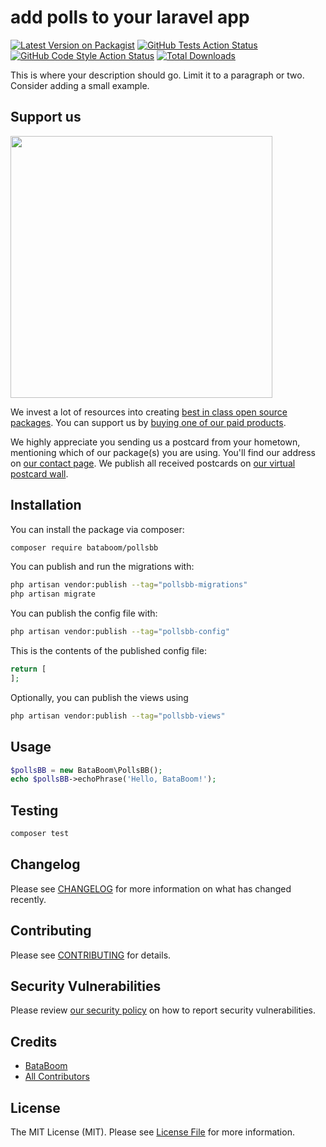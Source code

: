 # add polls to your laravel app

[![Latest Version on Packagist](https://img.shields.io/packagist/v/bataboom/pollsbb.svg?style=flat-square)](https://packagist.org/packages/bataboom/pollsbb)
[![GitHub Tests Action Status](https://img.shields.io/github/actions/workflow/status/bataboom/pollsbb/run-tests.yml?branch=main&label=tests&style=flat-square)](https://github.com/bataboom/pollsbb/actions?query=workflow%3Arun-tests+branch%3Amain)
[![GitHub Code Style Action Status](https://img.shields.io/github/actions/workflow/status/bataboom/pollsbb/fix-php-code-style-issues.yml?branch=main&label=code%20style&style=flat-square)](https://github.com/bataboom/pollsbb/actions?query=workflow%3A"Fix+PHP+code+style+issues"+branch%3Amain)
[![Total Downloads](https://img.shields.io/packagist/dt/bataboom/pollsbb.svg?style=flat-square)](https://packagist.org/packages/bataboom/pollsbb)

This is where your description should go. Limit it to a paragraph or two. Consider adding a small example.

## Support us

[<img src="https://github-ads.s3.eu-central-1.amazonaws.com/PollsBB.jpg?t=1" width="419px" />](https://spatie.be/github-ad-click/PollsBB)

We invest a lot of resources into creating [best in class open source packages](https://spatie.be/open-source). You can support us by [buying one of our paid products](https://spatie.be/open-source/support-us).

We highly appreciate you sending us a postcard from your hometown, mentioning which of our package(s) you are using. You'll find our address on [our contact page](https://spatie.be/about-us). We publish all received postcards on [our virtual postcard wall](https://spatie.be/open-source/postcards).

## Installation

You can install the package via composer:

```bash
composer require bataboom/pollsbb
```

You can publish and run the migrations with:

```bash
php artisan vendor:publish --tag="pollsbb-migrations"
php artisan migrate
```

You can publish the config file with:

```bash
php artisan vendor:publish --tag="pollsbb-config"
```

This is the contents of the published config file:

```php
return [
];
```

Optionally, you can publish the views using

```bash
php artisan vendor:publish --tag="pollsbb-views"
```

## Usage

```php
$pollsBB = new BataBoom\PollsBB();
echo $pollsBB->echoPhrase('Hello, BataBoom!');
```

## Testing

```bash
composer test
```

## Changelog

Please see [CHANGELOG](CHANGELOG.md) for more information on what has changed recently.

## Contributing

Please see [CONTRIBUTING](CONTRIBUTING.md) for details.

## Security Vulnerabilities

Please review [our security policy](../../security/policy) on how to report security vulnerabilities.

## Credits

- [BataBoom](https://github.com/BataBoom)
- [All Contributors](../../contributors)

## License

The MIT License (MIT). Please see [License File](LICENSE.md) for more information.

